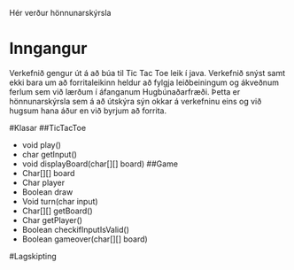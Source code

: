 Hér verður hönnunarskýrsla

# Inngangur
Verkefnið gengur út á að búa til Tic Tac Toe leik í java. Verkefnið snýst samt ekki bara um að forritaleikinn heldur að fylgja leiðbeiningum og ákveðnum ferlum sem við lærðum í áfanganum Hugbúnaðarfræði. Þetta er hönnunarskýrsla sem á að útskýra sýn okkar á verkefninu eins og við hugsum hana áður en við byrjum að forrita.


#Klasar
##TicTacToe
* void play()
* char getInput()
* void displayBoard(char[][] board)
##Game
* Char[][] board
* Char player
* Boolean draw
* Void turn(char input)
* Char[][] getBoard()
* Char getPlayer()
* Boolean checkifInputIsValid()
* Boolean gameover(char[][] board)

#Lagskipting
